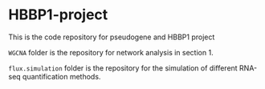 # HBBP1-project
This is the code repository for pseudogene and HBBP1 project


`WGCNA` folder is the repository for network analysis in section 1.

`flux.simulation` folder is the repository for the simulation of different RNA-seq quantification methods. 
